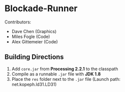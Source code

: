 Blockade-Runner
===============

Contributors:

- Dave Chen (Graphics)
- Miles Fogle (Code)
- Alex Gittemeier (Code)

Building Directions
-------------------

1. Add `core.jar` from **Processing 2.2.1** to the classpath
2. Compile as a runnable `.jar` file with **JDK 1.8**
3. Place the `res` folder next to the `.jar` file (Launch path: net.kopeph.ld31.LD31)